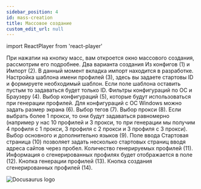 ```yaml
---
sidebar_position: 4
id: mass-creation
title: Массовое создание
custom_edit_url: null
---
```

import ReactPlayer from 'react-player'

При нажатии на кнопку масс, вам откроется окно массового создания, рассмотрим его подробнее.
Два варианта создания Из конфигов (1) и Импорт (2). В данный момент вкладка импорт находится в разработке.
Настройка шаблона имени профилей (3), здесь вы задаете стартовы ID и формируете необходимый шаблон. Если поле шаблона оставить пустым то задаваться будет только ID.
Фильтры конфигураций по ОС и Браузеру (4).
Выбор конфигураций (5), которые будут использоваться при генерации профилей.
Для конфигураций с ОС Windows можно задать размер экрана (6).
Выбор тегов (7).
Выбор прокси (8). Если выбрать более 1 прокси, то они будут задаваться равномерно (например у нас 10 профилей и 3 прокси, то при генерации мы получим 4 профиля с 1 прокси, 3 профиля с 2 прокси и 3 профиля с 3 прокси).
Выбор основного и дополнительно языков (9).
Поле ввода Стартовая страница (10) позволяет задать несколько стартовых страниц вводя адреса сайтов через пробел.
Количество генерируемых профилей (11).
Информация о сгенерированных профилях будет отображается в поле (12).
Кнопка генерации профилей (13).
Кнопка создания сгенерированных профилей (14).

![Docusaurus logo](/img/3-soft/2-start-window/3-mass/rus/mass-1.png)